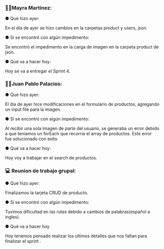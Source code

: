 <h3>👩‍💻Mayra Martinez:</h3>

<p>● Qué hizo ayer:</p>
    En el día de ayer se hizo cambios en la carpetas product y users, json.

<p>● Si se encontró con algún impedimento:</p>
    Se encontró el impedimento en la carga de imagen en la carpeta product de json.

<p>● Qué va a hacer hoy:</p>
    Hoy se va a entregar el Sprint 4.

<h3>👨‍💻Juan Pablo Palacios:</h3>

<p>● Qué hizo ayer:</p>
    El dia de ayer hice modificaciones en el formulario de productos, agregando un input file para la imagen.

<p>● Si se encontró con algún impedimento:</p>
    Al recibir una sola imagen de parte del usuario, se generaba un error debido a que teniamos un forEach que recorria el array de productos. Este error fue solucionado con exito.

<p>● Qué va a hacer hoy:</p>
    Hoy voy a trabajar en el search de productos.

<h3>💻 Reunion de trabajo grupal:</h3>

<p>● Qué hizo ayer:</p>
    Finalizamos la tarjeta CRUD de producto.

<p>● Si se encontró con algún impedimento:</p>
    Tuvimos dificultad en las rutas debido a cambios de palabras(español a ingles).

<p>● Qué va a hacer hoy</p>
    Hoy tenemos pensado realizar los ultimos detalles que nos faltan para finalizar el sprint .
